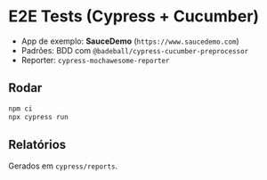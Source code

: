 # E2E Tests (Cypress + Cucumber)

- App de exemplo: **SauceDemo** (`https://www.saucedemo.com`)
- Padrões: BDD com `@badeball/cypress-cucumber-preprocessor`
- Reporter: `cypress-mochawesome-reporter`

## Rodar
```bash
npm ci
npx cypress run
```

## Relatórios
Gerados em `cypress/reports`.
